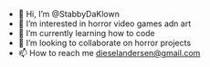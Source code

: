 - 👋 Hi, I’m @StabbyDaKlown
- 👀 I’m interested in horror video games adn art
- 🌱 I’m currently learning how to code
- 💞️ I’m looking to collaborate on horror projects
- 📫 How to reach me dieselandersen@gmail.com

<!---
StabbyDaKlown/StabbyDaKlown is a ✨ special ✨ repository because its `README.md` (this file) appears on your GitHub profile.
You can click the Preview link to take a look at your changes.
--->
